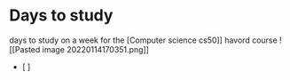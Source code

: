 # Days to study
days to study on a week  for the [Computer science cs50]] havord course
![[Pasted image 20220114170351.png]]
- [ ] 